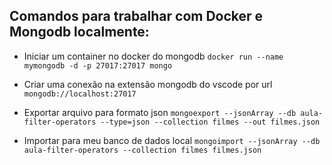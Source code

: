 ## Comandos para trabalhar com Docker e Mongodb localmente:

 - Iniciar um container no docker do mongodb
```docker run --name mymongodb -d -p 27017:27017 mongo ```

 - Criar uma conexão na extensão mongodb do vscode por url
```mongodb://localhost:27017```

 - Exportar arquivo para formato json
```mongoexport --jsonArray --db aula-filter-operators --type=json --collection filmes --out filmes.json```

 - Importar para meu banco de dados local
```mongoimport --jsonArray --db aula-filter-operators --collection filmes filmes.json```
